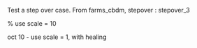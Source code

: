 Test a step over case.
From farms_cbdm, stepover : stepover_3

% use scale = 10

oct 10 - use scale = 1, with healing